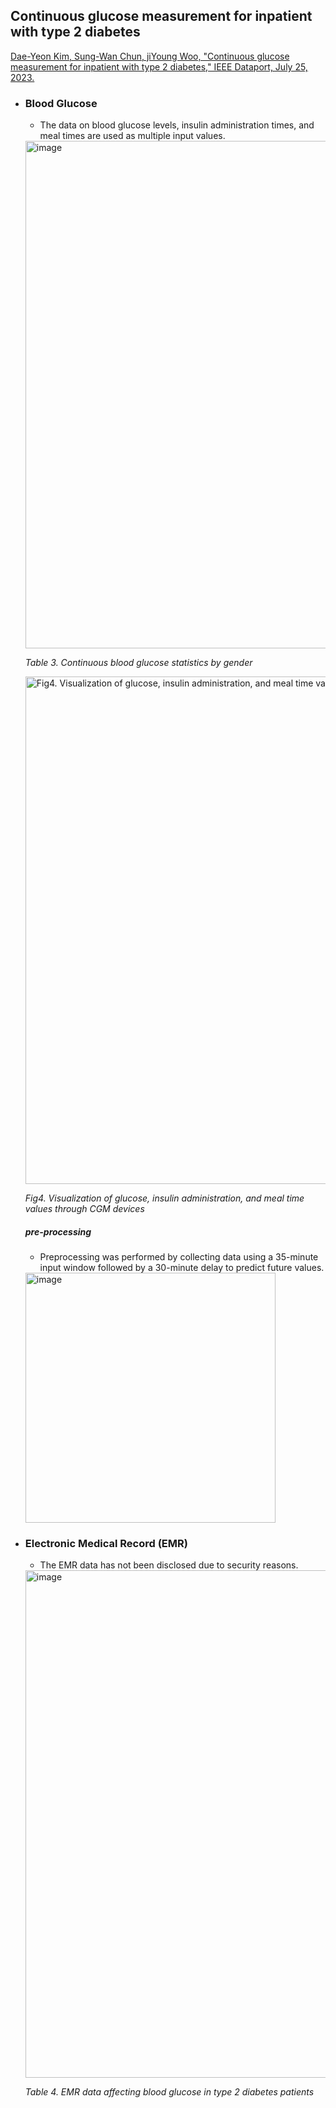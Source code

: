
## Continuous glucose measurement for inpatient with type 2 diabetes

[Dae-Yeon Kim, Sung-Wan Chun, jiYoung Woo, "Continuous glucose measurement for inpatient with type 2 diabetes," IEEE Dataport, July 25, 2023.](https://ieee-dataport.org/documents/continuous-glucose-measurement-inpatient-type-2-diabetes)

- ### Blood Glucose
  
  - The data on blood glucose levels, insulin administration times, and meal times are used as multiple input values. 

  <img width="812" alt="image" src="https://github.com/user-attachments/assets/1b7bf9c1-25cb-4b87-abc8-9728e9f73d1a">

  *Table 3. Continuous blood glucose statistics by gender*

  <img src="https://github.com/user-attachments/assets/50792ebc-5039-421c-9558-3b5914c81cf4" alt="Fig4. Visualization of glucose, insulin administration, and meal time values through CGM devices" width="812"/>

  *Fig4. Visualization of glucose, insulin administration, and meal time values through CGM devices*

  ##### pre-processing
    - Preprocessing was performed by collecting data using a 35-minute input window followed by a 30-minute delay to predict future values.
  <img width="400" alt="image" src="https://github.com/user-attachments/assets/198cb942-aaff-44b6-bb19-12750782d218">


- ### Electronic Medical Record (EMR)
  - The EMR data has not been disclosed due to security reasons.
  <img width="812" alt="image" src="https://github.com/user-attachments/assets/3da8baa5-37d9-43bc-9361-4b10b962b476">

  *Table 4. EMR data affecting blood glucose in type 2 diabetes patients*
